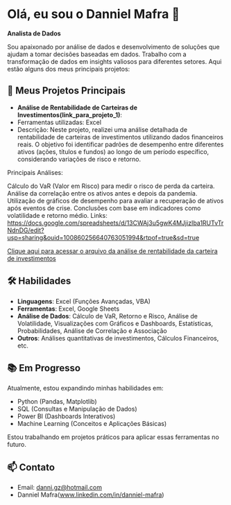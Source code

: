 # Olá, eu sou o  Danniel Mafra 👋

**Analista de Dados**

Sou apaixonado por análise de dados e desenvolvimento de soluções que ajudam a tomar decisões baseadas em dados. Trabalho com a transformação de dados em insights valiosos para diferentes setores. Aqui estão alguns dos meus principais projetos:

## 🚀 Meus Projetos Principais

- **Análise de Rentabilidade de Carteiras de Investimentos(link_para_projeto_1)**:
- Ferramentas utilizadas: Excel
- Descrição: Neste projeto, realizei uma análise detalhada de rentabilidade de carteiras de investimentos utilizando dados financeiros reais. O objetivo foi identificar padrões de desempenho entre diferentes ativos (ações, títulos e fundos) ao longo de um período específico, considerando variações de risco e retorno.

Principais Análises:

Cálculo do VaR (Valor em Risco) para medir o risco de perda da carteira.
Análise da correlação entre os ativos antes e depois da pandemia.
Utilização de gráficos de desempenho para avaliar a recuperação de ativos após eventos de crise.
Conclusões com base em indicadores como volatilidade e retorno médio.
Links: https://docs.google.com/spreadsheets/d/13CWAj3u5gwK4MJjizIba1RUTvTrNdnDG/edit?usp=sharing&ouid=100860256640763051994&rtpof=true&sd=true

[Clique aqui para acessar o arquivo da análise de rentabilidade da carteira de investimentos](analise_carteira_investimentos/AnalisedeRentabilidadeDeCarteirasdeInvestimentos.xlsx)


## 🛠️ Habilidades

- **Linguagens**: Excel (Funções Avançadas, VBA)
- **Ferramentas**: Excel, Google Sheets
- **Análise de Dados**: Cálculo de VaR, Retorno e Risco, Análise de Volatilidade, Visualizações com Gráficos e Dashboards, Estatísticas, Probabilidades, Análise de Correlação e Associação
- **Outros**: Análises quantitativas de investimentos, Cálculos Financeiros, etc.

## 📚 Em Progresso

Atualmente, estou expandindo minhas habilidades em:

- Python (Pandas, Matplotlib)
- SQL (Consultas e Manipulação de Dados)
- Power BI (Dashboards Interativos)
- Machine Learning (Conceitos e Aplicações Básicas)

Estou trabalhando em projetos práticos para aplicar essas ferramentas no futuro.

## 📫 Contato
- Email: danni.gz@hotmail.com
- Danniel Mafra(www.linkedin.com/in/danniel-mafra)
